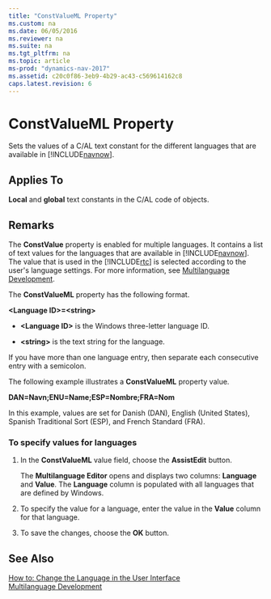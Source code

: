 ```yaml
---
title: "ConstValueML Property"
ms.custom: na
ms.date: 06/05/2016
ms.reviewer: na
ms.suite: na
ms.tgt_pltfrm: na
ms.topic: article
ms-prod: "dynamics-nav-2017"
ms.assetid: c20c0f86-3eb9-4b29-ac43-c569614162c8
caps.latest.revision: 6
---
```

# ConstValueML Property
Sets the values of a C/AL text constant for the different languages that are available in [!INCLUDE[navnow](includes/navnow_md.md)].  
  
## Applies To  
 **Local** and **global** text constants in the C/AL code of objects.  
  
## Remarks  
 The **ConstValue** property is enabled for multiple languages. It contains a list of text values for the languages that are available in [!INCLUDE[navnow](includes/navnow_md.md)]. The value that is used in the [!INCLUDE[rtc](includes/rtc_md.md)] is selected according to the user's language settings. For more information, see [Multilanguage Development](Multilanguage-Development.md).  
  
 The **ConstValueML** property has the following format.  
  
 **\<Language ID>=\<string>**  
  
-   **\<Language ID>** is the Windows three-letter language ID.  
  
-   **\<string>** is the text string for the language.  
  
 If you have more than one language entry, then separate each consecutive entry with a semicolon.  
  
 The following example illustrates a **ConstValueML** property value.  
  
 **DAN=Navn;ENU=Name;ESP=Nombre;FRA=Nom**  
  
 In this example, values are set for Danish \(DAN\), English \(United States\), Spanish Traditional Sort \(ESP\), and French Standard \(FRA\).  
  
### To specify values for languages  
  
1.  In the **ConstValueML** value field, choose the **AssistEdit** button.  
  
     The **Multilanguage Editor** opens and displays two columns: **Language** and **Value**. The **Language** column is populated with all languages that are defined by Windows.  
  
2.  To specify the value for a language, enter the value in the **Value** column for that language.  
  
3.  To save the changes, choose the **OK** button.  
  
## See Also  
 [How to: Change the Language in the User Interface](How-to--Change-the-Language-in-the-User-Interface.md)   
 [Multilanguage Development](Multilanguage-Development.md)